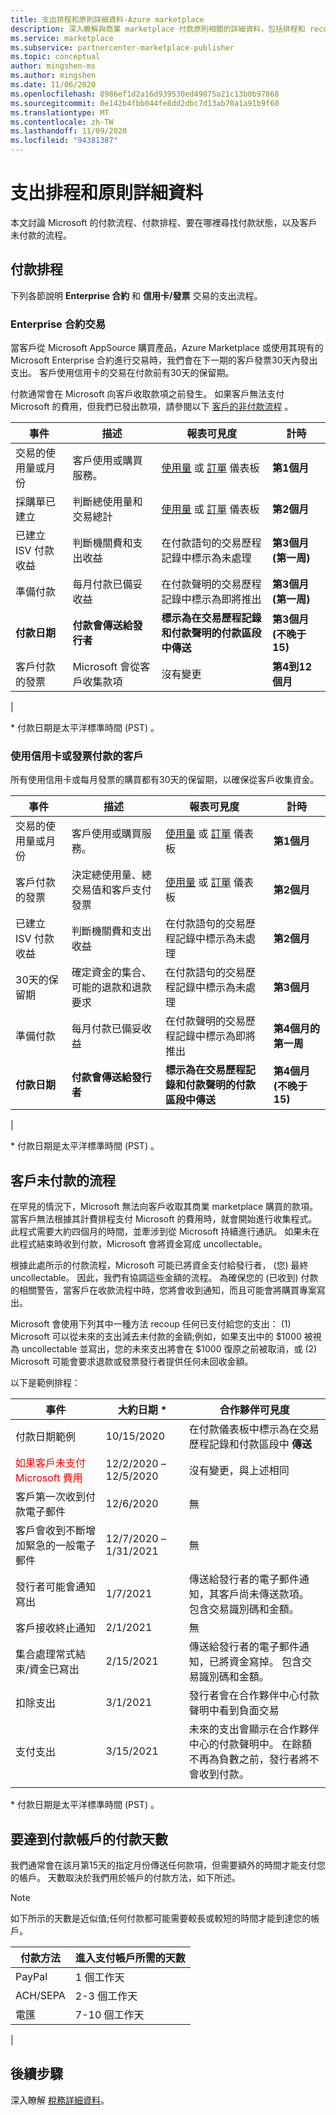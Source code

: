 ```yaml
---
title: 支出排程和原則詳細資料-Azure marketplace
description: 深入瞭解與商業 marketplace 付款原則相關的詳細資料，包括排程和 recoupment。
ms.service: marketplace
ms.subservice: partnercenter-marketplace-publisher
ms.topic: conceptual
author: mingshen-ms
ms.author: mingshen
ms.date: 11/06/2020
ms.openlocfilehash: 8986ef1d2a16d939530ed49875a21c13b0b97868
ms.sourcegitcommit: 0e142b4fbb044fe8dd2dbc7d13ab70a1a91b9f60
ms.translationtype: MT
ms.contentlocale: zh-TW
ms.lasthandoff: 11/09/2020
ms.locfileid: "94381387"
---
```

# <a name="payout-schedules-and-policy-details"></a>支出排程和原則詳細資料

本文討論 Microsoft 的付款流程、付款排程、要在哪裡尋找付款狀態，以及客戶未付款的流程。

## <a name="payment-schedules"></a>付款排程

下列各節說明 **Enterprise 合約** 和 **信用卡/發票** 交易的支出流程。

### <a name="enterprise-agreement-transactions"></a>Enterprise 合約交易

當客戶從 Microsoft AppSource 購買產品，Azure Marketplace 或使用其現有的 Microsoft Enterprise 合約進行交易時，我們會在下一期的客戶發票30天內發出支出。 客戶使用信用卡的交易在付款前有30天的保留期。

付款通常會在 Microsoft 向客戶收取款項之前發生。 如果客戶無法支付 Microsoft 的費用，但我們已發出款項，請參閱以下 [客戶的非付款流程](#process-for-customer-non-payment) 。

| 事件 | 描述 | 報表可見度 | 計時 |
| --- | --- | --- | --- |
| 交易的使用量或月份 | 客戶使用或購買服務。 | [使用量](/azure/marketplace/partner-center-portal/usage-dashboard) 或 [訂單](/azure/marketplace/partner-center-portal/orders-dashboard) 儀表板 | **第1個月** |
| 採購單已建立 | 判斷總使用量和交易總計 | [使用量](/azure/marketplace/partner-center-portal/usage-dashboard) 或 [訂單](/azure/marketplace/partner-center-portal/orders-dashboard) 儀表板 | **第2個月** |
| 已建立 ISV 付款收益 | 判斷機關費和支出收益 | 在付款語句的交易歷程記錄中標示為未處理 | **第3個月 (第一周)** |
| 準備付款 | 每月付款已備妥收益 | 在付款聲明的交易歷程記錄中標示為即將推出 | **第3個月 (第一周)** |
| **付款日期** | **付款會傳送給發行者** | **標示為在交易歷程記錄和付款聲明的付款區段中傳送** | **第3個月 (不晚于 15)** |
| 客戶付款的發票 | Microsoft 會從客戶收集款項 | 沒有變更 | **第4到12個月** |
|

\* 付款日期是太平洋標準時間 (PST) 。

### <a name="customers-who-pay-using-credit-card-or-invoice"></a>使用信用卡或發票付款的客戶

所有使用信用卡或每月發票的購買都有30天的保留期，以確保從客戶收集資金。

| 事件 | 描述 | 報表可見度 | 計時 |
| --- | --- | --- | --- |
| 交易的使用量或月份 | 客戶使用或購買服務。 | [使用量](/azure/marketplace/partner-center-portal/usage-dashboard) 或 [訂單](/azure/marketplace/partner-center-portal/orders-dashboard) 儀表板 | **第1個月** |
| 客戶付款的發票 | 決定總使用量、總交易值和客戶支付發票 | [使用量](/azure/marketplace/partner-center-portal/usage-dashboard) 或 [訂單](/azure/marketplace/partner-center-portal/orders-dashboard) 儀表板 | **第2個月** |
| 已建立 ISV 付款收益 | 判斷機關費和支出收益 | 在付款語句的交易歷程記錄中標示為未處理 | **第2個月** |
| 30天的保留期 | 確定資金的集合、可能的退款和退款要求 | 在付款語句的交易歷程記錄中標示為未處理 | **第3個月** |
| 準備付款 | 每月付款已備妥收益 | 在付款聲明的交易歷程記錄中標示為即將推出 | **第4個月的第一周** |
| **付款日期** | **付款會傳送給發行者** | **標示為在交易歷程記錄和付款聲明的付款區段中傳送** | **第4個月 (不晚于 15)** |
|

\* 付款日期是太平洋標準時間 (PST) 。

## <a name="process-for-customer-non-payment"></a>客戶未付款的流程

在罕見的情況下，Microsoft 無法向客戶收取其商業 marketplace 購買的款項。 當客戶無法根據其計費排程支付 Microsoft 的費用時，就會開始進行收集程式。 此程式需要大約四個月的時間，並牽涉到從 Microsoft 持續進行通訊。 如果未在此程式結束時收到付款，Microsoft 會將資金寫成 uncollectable。

根據此處所示的付款流程，Microsoft 可能已將資金支付給發行者， (您) 最終 uncollectable。 因此，我們有協調這些金額的流程。 為確保您的 (已收到) 付款的相關警告，當客戶在收款流程中時，您將會收到通知，而且可能會將購買專案寫出。

Microsoft 會使用下列其中一種方法 recoup 任何已支付給您的支出： (1) Microsoft 可以從未來的支出減去未付款的金額;例如，如果支出中的 $1000 被視為 uncollectable 並寫出，您的未來支出將會在 $1000 復原之前被取消，或 (2) Microsoft 可能會要求退款或發票發行者提供任何未回收金額。

以下是範例排程：

| 事件 | 大約日期 * | 合作夥伴可見度 |
| --- | --- | --- |
| 付款日期範例 | 10/15/2020 | 在付款儀表板中標示為在交易歷程記錄和付款區段中 **傳送** |
| <font color="red">如果客戶未支付 Microsoft 費用</font> | 12/2/2020 –12/5/2020 | 沒有變更，與上述相同 |
| 客戶第一次收到付款電子郵件 | 12/6/2020 | 無 |
| 客戶會收到不斷增加緊急的一般電子郵件 | 12/7/2020 –1/31/2021 | 無 |
| 發行者可能會通知寫出 | 1/7/2021 | 傳送給發行者的電子郵件通知，其客戶尚未傳送款項。 包含交易識別碼和金額。 |
| 客戶接收終止通知 | 2/1/2021 | 無 |
| 集合處理常式結束/資金已寫出 | 2/15/2021 | 傳送給發行者的電子郵件通知，已將資金寫掉。 包含交易識別碼和金額。 |
| 扣除支出 | 3/1/2021 | 發行者會在合作夥伴中心付款聲明中看到負面交易 |
| 支付支出 | 3/15/2021 | 未來的支出會顯示在合作夥伴中心的付款聲明中。 在餘額不再為負數之前，發行者將不會收到付款。  |
|||

\* 付款日期是太平洋標準時間 (PST) 。

## <a name="number-of-days-for-payments-to-reach-a-payout-account"></a>要達到付款帳戶的付款天數

我們通常會在該月第15天的指定月份傳送任何款項，但需要額外的時間才能支付您的帳戶。 天數取決於我們用於帳戶的付款方法，如下所述。

> [!NOTE]
> 如下所示的天數是近似值;任何付款都可能需要較長或較短的時間才能到達您的帳戶。

| 付款方法     | 進入支付帳戶所需的天數     |
|--------------------|--------------------------------------------|
| PayPal             | 1 個工作天                             |
| ACH/SEPA           | 2-3 個工作天                          |
| 電匯      | 7-10 個工作天                         |
|

## <a name="next-steps"></a>後續步驟

深入瞭解 [稅務詳細資料](tax-details-marketplace.md)。
